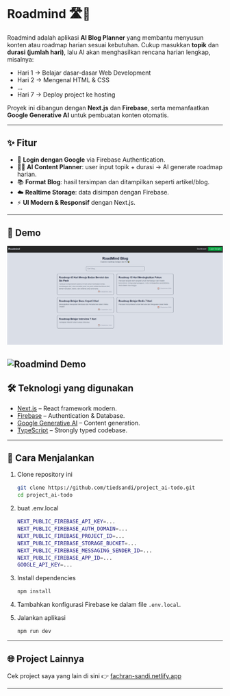 # Roadmind 🛣️🧠

Roadmind adalah aplikasi **AI Blog Planner** yang membantu menyusun konten atau roadmap harian sesuai kebutuhan.
Cukup masukkan **topik** dan **durasi (jumlah hari)**, lalu AI akan menghasilkan rencana harian lengkap, misalnya:

- Hari 1 → Belajar dasar-dasar Web Development
- Hari 2 → Mengenal HTML & CSS
- ...
- Hari 7 → Deploy project ke hosting

Proyek ini dibangun dengan **Next.js** dan **Firebase**, serta memanfaatkan **Google Generative AI** untuk pembuatan konten otomatis.

---

## ✨ Fitur

- 🔐 **Login dengan Google** via Firebase Authentication.
- 🧑‍💻 **AI Content Planner**: user input topik + durasi → AI generate roadmap harian.
- 📚 **Format Blog**: hasil tersimpan dan ditampilkan seperti artikel/blog.
- ☁️ **Realtime Storage**: data disimpan dengan Firebase.
- ⚡ **UI Modern & Responsif** dengan Next.js.

---

## 📸 Demo

<!-- **Demo Online:** [roadmind.vercel.app](https://roadmind.vercel.app) -->

![Roadmind Screenshot](./public/screenshot.png)

## ![Roadmind Demo](./public/demo.gif)

## 🛠️ Teknologi yang digunakan

- [Next.js](https://nextjs.org/) – React framework modern.
- [Firebase](https://firebase.google.com/) – Authentication & Database.
- [Google Generative AI](https://ai.google/) – Content generation.
- [TypeScript](https://www.typescriptlang.org/) – Strongly typed codebase.

---

## 🚀 Cara Menjalankan

1. Clone repository ini

   ```bash
   git clone https://github.com/tiedsandi/project_ai-todo.git
   cd project_ai-todo
   ```

2. buat .env.local

   ```bash
   NEXT_PUBLIC_FIREBASE_API_KEY=...
   NEXT_PUBLIC_FIREBASE_AUTH_DOMAIN=...
   NEXT_PUBLIC_FIREBASE_PROJECT_ID=...
   NEXT_PUBLIC_FIREBASE_STORAGE_BUCKET=...
   NEXT_PUBLIC_FIREBASE_MESSAGING_SENDER_ID=...
   NEXT_PUBLIC_FIREBASE_APP_ID=...
   GOOGLE_API_KEY=...
   ```

3. Install dependencies

   ```bash
   npm install
   ```

4. Tambahkan konfigurasi Firebase ke dalam file `.env.local`.
5. Jalankan aplikasi

   ```bash
   npm run dev
   ```

---

## 🌐 Project Lainnya

Cek project saya yang lain di sini 👉 [fachran-sandi.netlify.app](https://fachran-sandi.netlify.app/)

---
